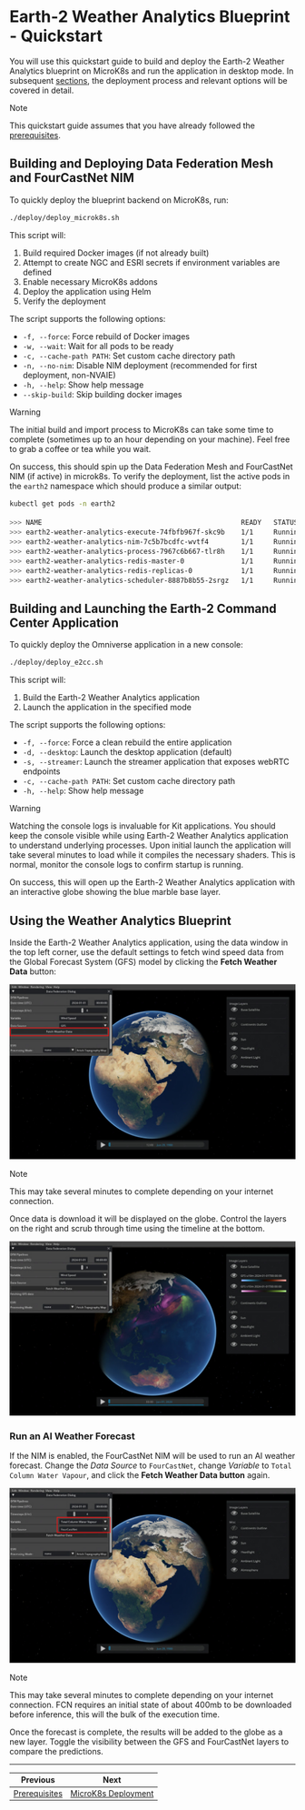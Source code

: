 # Earth-2 Weather Analytics Blueprint - Quickstart

You will use this quickstart guide to build and deploy the Earth-2 Weather Analytics
blueprint on MicroK8s and run the application in desktop mode.
In subsequent [sections](./03_microk8s_deployment.md), the deployment process and
relevant options will be covered in detail.

> [!NOTE]
> This quickstart guide assumes that you have already followed the [prerequisites](./01_prerequisites.md).

## Building and Deploying Data Federation Mesh and FourCastNet NIM

To quickly deploy the blueprint backend on MicroK8s, run:

```bash
./deploy/deploy_microk8s.sh
```

This script will:

1. Build required Docker images (if not already built)
1. Attempt to create NGC and ESRI secrets if environment variables are defined
1. Enable necessary MicroK8s addons
1. Deploy the application using Helm
1. Verify the deployment

The script supports the following options:

- `-f, --force`: Force rebuild of Docker images
- `-w, --wait`: Wait for all pods to be ready
- `-c, --cache-path PATH`: Set custom cache directory path
- `-n, --no-nim`: Disable NIM deployment (recommended for first deployment, non-NVAIE)
- `-h, --help`: Show help message
- `--skip-build`: Skip building docker images

> [!WARNING]
> The initial build and import process to MicroK8s can take some time to
> complete (sometimes up to an hour depending on your machine).
> Feel free to grab a coffee or tea while you wait.

On success, this should spin up the Data Federation Mesh and FourCastNet NIM (if active)
in microk8s.
To verify the deployment, list the active pods in the `earth2` namespace which should
produce a similar output:

```bash
kubectl get pods -n earth2

>>> NAME                                                 READY   STATUS    RESTARTS  AGE
>>> earth2-weather-analytics-execute-74fbfb967f-skc9b    1/1     Running   0         1m
>>> earth2-weather-analytics-nim-7c5b7bcdfc-wvtf4        1/1     Running   0         1m
>>> earth2-weather-analytics-process-7967c6b667-tlr8h    1/1     Running   0         1m
>>> earth2-weather-analytics-redis-master-0              1/1     Running   0         1m
>>> earth2-weather-analytics-redis-replicas-0            1/1     Running   0         1m
>>> earth2-weather-analytics-scheduler-8887b8b55-2srgz   1/1     Running   0         1m
```

## Building and Launching the Earth-2 Command Center Application

To quickly deploy the Omniverse application in a new console:

```bash
./deploy/deploy_e2cc.sh
```

This script will:

1. Build the Earth-2 Weather Analytics application
1. Launch the application in the specified mode

The script supports the following options:

- `-f, --force`: Force a clean rebuild the entire application
- `-d, --desktop`: Launch the desktop application (default)
- `-s, --streamer`: Launch the streamer application that exposes webRTC endpoints
- `-c, --cache-path PATH`: Set custom cache directory path
- `-h, --help`: Show help message

> [!WARNING]
> Watching the console logs is invaluable for Kit applications. You should
> keep the console visible while using Earth-2 Weather Analytics application to
> understand underlying processes.
> Upon initial launch the application will take several minutes to load while it
> compiles the necessary shaders. This is normal, monitor the console logs to confirm
> startup is running.

On success, this will open up the Earth-2 Weather Analytics application with an
interactive globe showing the blue marble base layer.

## Using the Weather Analytics Blueprint

Inside the Earth-2 Weather Analytics application, using the data window in the top left
corner, use the default settings to fetch wind speed data from the Global Forecast
System (GFS) model by clicking the **Fetch Weather Data** button:

<div align="center">
<div align="center" style="max-width: 575px;">

![GFS Data Fetch](./imgs/e2cc_fetch_gfs.jpg)

</div>
</div>

> [!NOTE]
> This may take several minutes to complete depending on your internet connection.

Once data is download it will be displayed on the globe.
Control the layers on the right and scrub through time using the timeline at the bottom.

<div align="center">
<div align="center" style="max-width: 575px;">

![GFS Data Fetch](./imgs/e2cc_wind_gfs.jpg)

</div>
</div>

### Run an AI Weather Forecast

If the NIM is enabled, the FourCastNet NIM will be used to run an AI weather forecast.
Change the *Data Source* to `FourCastNet`, change *Variable* to
`Total Column Water Vapour`, and click the **Fetch Weather Data button** again.

<div align="center">
<div align="center" style="max-width: 575px;">

![NIM Data Fetch](./imgs/e2cc_fetch_nim.jpg)

</div>
</div>

> [!NOTE]
> This may take several minutes to complete depending on your internet connection.
> FCN requires an initial state of about 400mb to be downloaded before inference, this
> will the bulk of the execution time.

Once the forecast is complete, the results will be added to the globe as a new layer.
Toggle the visibility between the GFS and FourCastNet layers to compare the predictions.

<!-- Footer Navigation -->
---
<div align="center">

| Previous | Next |
|:---------:|:-----:|
| [Prerequisites](./01_prerequisites.md) | [MicroK8s Deployment](./03_microk8s_deployment.md) |

</div>
